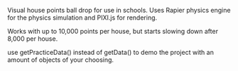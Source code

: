 Visual house points ball drop for use in schools. Uses Rapier physics engine for the physics simulation and PIXI.js for rendering.

Works with up to 10,000 points per house, but starts slowing down after 8,000 per house.

use getPracticeData() instead of getData() to demo the project with an amount of objects of your choosing.
